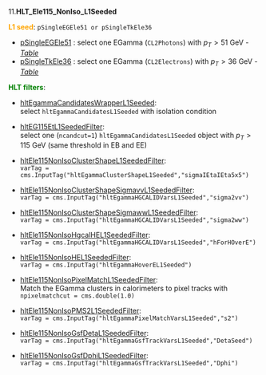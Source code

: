 11.**HLT_Ele115_NonIso_L1Seeded**

<span style="color:orange">**L1 seed**</span>: `pSingleEGEle51 or pSingleTkEle36`

- [pSingleEGEle51](../Phase2Menu_Legacy/SingleEGEle51.html) : select one EGamma (`CL2Photons`) with $p_T>51$ GeV - *[Table](../Tables/pSingleEGEle51.md)*
- [pSingleTkEle36](../Phase2Menu_Legacy/SingleTkEle36.html) : select one EGamma (`CL2Electrons`) with $p_T>36$ GeV - *[Table](../Tables/pSingleTkEle36.md)*

<span style="color:green">**HLT filters**</span>:

- [hltEgammaCandidatesWrapperL1Seeded](../Phase2Menu_Legacy/hltEgammaCandidatesWrapperL1Seeded.html):<br> 
select `hltEgammaCandidatesL1Seeded` with isolation condition

- [hltEG115EtL1SeededFilter](../Phase2Menu_Legacy/hltEG115EtL1SeededFilter.html):<br>
select one (`ncandcut=1`) `hltEgammaCandidatesL1Seeded` object with $p_T>115$ GeV (same threshold in EB and EE)

- [hltEle115NonIsoClusterShapeL1SeededFilter](../Phase2Menu_Legacy/hltEle115NonIsoClusterShapeL1SeededFilter.html):<br> 
`varTag = cms.InputTag("hltEgammaClusterShapeL1Seeded","sigmaIEtaIEta5x5")`

- [hltEle115NonIsoClusterShapeSigmavvL1SeededFilter](../Phase2Menu_Legacy/hltEle115NonIsoClusterShapeSigmavvL1SeededFilter.html):<br> 
`varTag = cms.InputTag("hltEgammaHGCALIDVarsL1Seeded","sigma2vv")`

- [hltEle115NonIsoClusterShapeSigmawwL1SeededFilter](../Phase2Menu_Legacy/hltEle115NonIsoClusterShapeSigmawwL1SeededFilter.html):<br> 
`varTag = cms.InputTag("hltEgammaHGCALIDVarsL1Seeded","sigma2ww")`

- [hltEle115NonIsoHgcalHEL1SeededFilter](../Phase2Menu_Legacy/hltEle115NonIsoHgcalHEL1SeededFilter.html):<br> 
`varTag = cms.InputTag("hltEgammaHGCALIDVarsL1Seeded","hForHOverE")`

- [hltEle115NonIsoHEL1SeededFilter](../Phase2Menu_Legacy/hltEle115NonIsoHEL1SeededFilter.html):<br> 
`varTag = cms.InputTag("hltEgammaHoverEL1Seeded")`

- [hltEle115NonIsoPixelMatchL1SeededFilter](../Phase2Menu_Legacy/hltEle115NonIsoPixelMatchL1SeededFilter.html):<br> 
Match the EGamma clusters in calorimeters to pixel tracks with `npixelmatchcut = cms.double(1.0)`

- [hltEle115NonIsoPMS2L1SeededFilter](../Phase2Menu_Legacy/hltEle115NonIsoPMS2L1SeededFilter.html):<br> 
`varTag = cms.InputTag("hltEgammaPixelMatchVarsL1Seeded","s2")`

- [hltEle115NonIsoGsfDetaL1SeededFilter](../Phase2Menu_Legacy/hltEle115NonIsoGsfDetaL1SeededFilter.html):<br> 
`varTag = cms.InputTag("hltEgammaGsfTrackVarsL1Seeded","DetaSeed")`

- [hltEle115NonIsoGsfDphiL1SeededFilter](../Phase2Menu_Legacy/hltEle115NonIsoGsfDphiL1SeededFilter.html):<br> 
`varTag = cms.InputTag("hltEgammaGsfTrackVarsL1Seeded","Dphi")`

